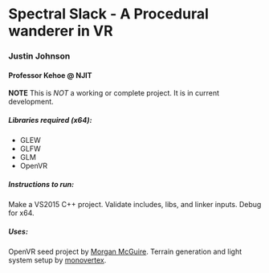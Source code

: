 # Spectral Slack - A Procedural wanderer in VR
### Justin Johnson
#### Professor Kehoe @ NJIT

**NOTE** This is *NOT* a working or complete project. It is in current development. 

##### Libraries required (x64):
* GLEW
* GLFW
* GLM
* OpenVR

##### Instructions to run:

Make a VS2015 C++ project. Validate includes, libs, and linker inputs. Debug for x64.

##### Uses:

OpenVR seed project by [Morgan McGuire](http://casual-effects.blogspot.com/2016/03/opengl-sample-codeand-openvr-sample-code.html).
Terrain generation and light system setup by [monovertex](https://github.com/monovertex/fractal-terrain).
